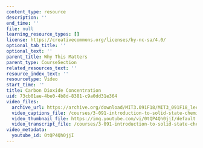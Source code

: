 ```yaml
---
content_type: resource
description: ''
end_time: ''
file: null
learning_resource_types: []
license: https://creativecommons.org/licenses/by-nc-sa/4.0/
optional_tab_title: ''
optional_text: ''
parent_title: Why This Matters
parent_type: CourseSection
related_resources_text: ''
resource_index_text: ''
resourcetype: Video
start_time: ''
title: Carbon Dioxide Concentration
uid: 73cb01ae-4be0-4b8d-8381-c9a0dd31e364
video_files:
  archive_url: https://archive.org/download/MIT3.091F18/MIT3_091F18_lec28_wtm_300k.mp4
  video_captions_file: /courses/3-091-introduction-to-solid-state-chemistry-fall-2018/0tQP4Qh0jjI_captions.webvtt
  video_thumbnail_file: https://img.youtube.com/vi/0tQP4Qh0jjI/default.jpg
  video_transcript_file: /courses/3-091-introduction-to-solid-state-chemistry-fall-2018/e5f78e0904f36d83f0f02734c72b6174_0tQP4Qh0jjI.pdf
video_metadata:
  youtube_id: 0tQP4Qh0jjI
---
```

